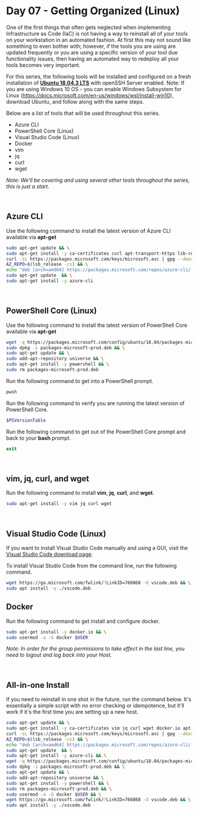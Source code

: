 # Day 07 - Getting Organized (Linux)

One of the first things that often gets neglected when implementing Infrastructure as Code (IaC) is not having a way to reinstall all of your tools on your workstation in an automated fashion. At first this may not sound like something to even bother with; however, if the tools you are using are updated frequently or you are using a specific version of your tool due functionality issues, then having an automated way to redeploy all your tools becomes very important.

For this series, the following tools will be installed and configured on a fresh installation of **[Ubuntu 18.04.3 LTS](https://ubuntu.com/download/server/thank-you?country=AT&version=18.04.3&architecture=amd64)** with openSSH Server enabled. Note: If you are using Windows 10 OS - you can enable Windows Subsystem for Linux (https://docs.microsoft.com/en-us/windows/wsl/install-win10), download Ubuntu, and follow along with the same steps.

Below are a list of tools that will be used throughout this series.

* Azure CLI
* PowerShell Core (Linux)
* Visual Studio Code (Linux)
* Docker
* vim
* jq
* curl
* wget

*Note: We'll be covering and using several other tools throughout the series, this is just a start.*

<br />

## Azure CLI

Use the following command to install the latest version of Azure CLI available via **apt-get**

```bash
sudo apt-get update && \
sudo apt-get install -y ca-certificates curl apt-transport-https lsb-release gnupg && \
curl -sL https://packages.microsoft.com/keys/microsoft.asc | gpg --dearmor | sudo tee /etc/apt/trusted.gpg.d/microsoft.asc.gpg > /dev/null  && \
AZ_REPO=$(lsb_release -cs) && \
echo "deb [arch=amd64] https://packages.microsoft.com/repos/azure-cli/ $AZ_REPO main" | sudo tee /etc/apt/sources.list.d/azure-cli.list  && \
sudo apt-get update  && \
sudo apt-get install -y azure-cli
```

<br />

## PowerShell Core (Linux)

Use the following command to install the latest version of PowerShell Core available via **apt-get**

```bash
wget -q https://packages.microsoft.com/config/ubuntu/18.04/packages-microsoft-prod.deb && \
sudo dpkg -i packages-microsoft-prod.deb && \
sudo apt-get update && \
sudo add-apt-repository universe && \
sudo apt-get install -y powershell && \
sudo rm packages-microsoft-prod.deb

```

Run the following command to get into a PowerShell prompt.

```bash
pwsh
```

Run the following command to verify you are running the latest version of PowerShell Core.

```powershell
$PSVersionTable
```

Run the following command to get out of the PowerShell Core prompt and back to your **bash** prompt.

```powershell
exit
```

<br />

## vim, jq, curl, and wget

Run the following command to install **vim**, **jq**, **curl**, and **wget**.

```bash
sudo apt-get install -y vim jq curl wget
```

<br />

## Visual Studio Code (Linux)

If you want to install Visual Studio Code manually and using a GUI, visit the [Visual Studio Code download page](https://code.visualstudio.com/Download).

To install Visual Studio Code from the command line, run the following command.

```bash
wget https://go.microsoft.com/fwlink/?LinkID=760868 -O vscode.deb && \
sudo apt install -y ./vscode.deb
```

## Docker

Run the following command to get install and configure docker.

```bash
sudo apt-get install -y docker.io && \
sudo usermod -a -G docker $USER
```

*Note: In order for the group permissions to take effect in the last line, you need to logout and log back into your Host.*

<br />

## All-in-one Install

If you need to reinstall in one shot in the future, run the command below. It's essentially a simple script with no error checking or idempotence, but it'll work if it's the first time you are setting up a new host.

```bash
sudo apt-get update && \
sudo apt-get install -y ca-certificates vim jq curl wget docker.io apt-transport-https lsb-release gnupg && \
curl -sL https://packages.microsoft.com/keys/microsoft.asc | gpg --dearmor | sudo tee /etc/apt/trusted.gpg.d/microsoft.asc.gpg > /dev/null  && \
AZ_REPO=$(lsb_release -cs) && \
echo "deb [arch=amd64] https://packages.microsoft.com/repos/azure-cli/ $AZ_REPO main" | sudo tee /etc/apt/sources.list.d/azure-cli.list  && \
sudo apt-get update  && \
sudo apt-get install -y azure-cli && \
wget -q https://packages.microsoft.com/config/ubuntu/18.04/packages-microsoft-prod.deb && \
sudo dpkg -i packages-microsoft-prod.deb && \
sudo apt-get update && \
sudo add-apt-repository universe && \
sudo apt-get install -y powershell && \
sudo rm packages-microsoft-prod.deb && \
sudo usermod -a -G docker $USER && \
wget https://go.microsoft.com/fwlink/?LinkID=760868 -O vscode.deb && \
sudo apt install -y ./vscode.deb
```